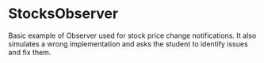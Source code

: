 # StocksObserver
Basic example of Observer used for stock price change notifications. 
It also simulates a wrong implementation and asks the student to identify issues and fix them.
